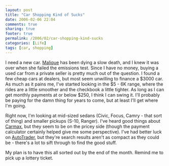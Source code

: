 ```yaml
---
layout: post
title: "Car Shopping Kind of Sucks"
date: 2006-02-06 22:04
comments: true
sharing: true
footer: true
permalink: /2006/02/car-shopping-kind-sucks
categories: [Life]
tags: [car, shopping]
---
```

I need a new car.  <a href="/2005/11/go-south-young-man">Malique</a> has been dying a slow death, and I knew it was over when she failed the emissions test.  Since I have no money, buying a used car from a private seller is pretty much out of the question.  I found a few cheap cars at dealers, but most seem unwilling to finance a $3000 car.  As much as it pains me, I've started looking in the $5 - 6K range, where the rides are a little smoother and the checkbook a little tighter.  As long as I can get monthly payments at or below $250, I think I can swing it.  I'll probably be paying for the damn thing for years to come, but at least I'll get where I'm going.

Right now, I'm looking at mid-sized sedans (Civic, Focus, Camry - that sort of thing) and smaller pickups (S-10, Ranger).  I've heard good things about <a href="http://www.carmax.com/">Carmax</a>, but they seem to be on the pricey side (though the payment calculator certainly helped give me some perspective).  I've had better luck on <a href="http://www.autotrader.com/">AutoTrader</a>, but they're search results aren't as compact as they could be - there's a lot to sift through to find the good stuff.

My plan is to have this all sorted out by the end of the month.  Remind me to pick up a lottery ticket.
